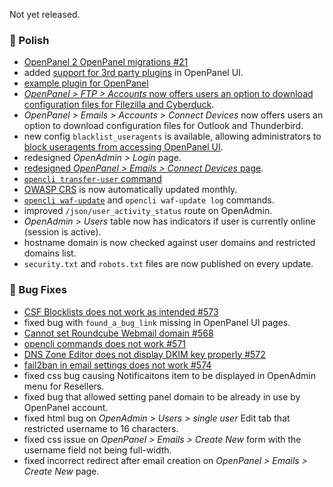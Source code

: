 Not yet released.

### 💅 Polish
- [OpenPanel 2 OpenPanel migrations #21](https://github.com/stefanpejcic/OpenPanel/issues/21)
- added [support for 3rd party plugins](/docs/articles/dev-experience/custom-plugins) in OpenPanel UI.
- [example plugin for OpenPanel](https://github.com/stefanpejcic/traceroute)
- [*OpenPanel > FTP > Accounts* now offers users an option to download configuration files for Filezilla and Cyberduck](https://i.postimg.cc/02WW2ktQ/2025-07-21-18-46.png).
- *OpenPanel > Emails > Accounts > Connect Devices* now offers users an option to download configuration files for Outlook and Thunderbird.
- new config `blacklist_useragents` is available, allowing administrators to [block useragents from accessing OpenPanel UI](https://raw.githubusercontent.com/stefanpejcic/openpanel-configuration/refs/heads/main/openpanel/conf/blacklist_useragents.txt).
- redesigned *OpenAdmin > Login* page.
- [redesigned *OpenPanel > Emails > Connect Devices* page](https://i.postimg.cc/J8TbzF4Z/2025-07-21-19-18.png).
- [`opencli transfer-user` command](https://dev.openpanel.com/cli/users.html#Transfer-User)
- [OWASP CRS](https://owasp.org/www-project-modsecurity-core-rule-set/) is now automatically updated monthly.
- [`opencli waf-update`](https://dev.openpanel.com/cli/waf.html#Update) and `opencli waf-update log` commands.
- improved `/json/user_activity_status` route on OpenAdmin.
- *OpenAdmin > Users* table now has indicators if user is currently online (session is active).
- hostname domain is now checked against user domains and restricted domains list.
- `security.txt` and `robots.txt` files are now published on every update.

### 🐛 Bug Fixes
- [CSF Blocklists does not work as intended #573](https://github.com/stefanpejcic/OpenPanel/issues/573)
- fixed bug with `found_a_bug_link` missing in OpenPanel UI pages.
- [Cannot set Roundcube Webmail domain #568](https://github.com/stefanpejcic/OpenPanel/issues/568)
- [opencli commands does not work #571](https://github.com/stefanpejcic/OpenPanel/issues/571)
- [DNS Zone Editor does not display DKIM key properly #572](https://github.com/stefanpejcic/OpenPanel/issues/572)
- [fail2ban in email settings does not work #574](https://github.com/stefanpejcic/OpenPanel/issues/574)
- fixed css bug causing Notificaitons item to be displayed in OpenAdmin menu for Resellers.
- fixed bug that allowed setting panel domain to be already in use by OpenPanel account.
- fixed html bug on *OpenAdmin > Users > single user* Edit tab that restricted username to 16 characters.
- fixed css issue on *OpenPanel > Emails > Create New* form with the username field not being full-width.
- fixed incorrect redirect after email creation on *OpenPanel > Emails > Create New* page.
